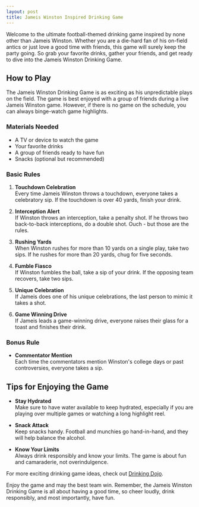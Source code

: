 ```yaml
---
layout: post
title: Jameis Winston Inspired Drinking Game
---
```



Welcome to the ultimate football-themed drinking game inspired by none other than Jameis Winston. Whether you are a die-hard fan of his on-field antics or just love a good time with friends, this game will surely keep the party going. So grab your favorite drinks, gather your friends, and get ready to dive into the Jameis Winston Drinking Game.

## How to Play

The Jameis Winston Drinking Game is as exciting as his unpredictable plays on the field. The game is best enjoyed with a group of friends during a live Jameis Winston game. However, if there is no game on the schedule, you can always binge-watch game highlights.

### Materials Needed

- A TV or device to watch the game
- Your favorite drinks
- A group of friends ready to have fun
- Snacks (optional but recommended)

### Basic Rules

1. **Touchdown Celebration**  
   Every time Jameis Winston throws a touchdown, everyone takes a celebratory sip. If the touchdown is over 40 yards, finish your drink.

2. **Interception Alert**  
   If Winston throws an interception, take a penalty shot. If he throws two back-to-back interceptions, do a double shot. Ouch - but those are the rules.

3. **Rushing Yards**  
   When Winston rushes for more than 10 yards on a single play, take two sips. If he rushes for more than 20 yards, chug for five seconds.

4. **Fumble Fiasco**  
   If Winston fumbles the ball, take a sip of your drink. If the opposing team recovers, take two sips.

5. **Unique Celebration**  
   If Jameis does one of his unique celebrations, the last person to mimic it takes a shot.

6. **Game Winning Drive**  
   If Jameis leads a game-winning drive, everyone raises their glass for a toast and finishes their drink.

### Bonus Rule

- **Commentator Mention**  
  Each time the commentators mention Winston's college days or past controversies, everyone takes a sip.

## Tips for Enjoying the Game

- **Stay Hydrated**  
  Make sure to have water available to keep hydrated, especially if you are playing over multiple games or watching a long highlight reel.

- **Snack Attack**  
  Keep snacks handy. Football and munchies go hand-in-hand, and they will help balance the alcohol.

- **Know Your Limits**  
  Always drink responsibly and know your limits. The game is about fun and camaraderie, not overindulgence.

For more exciting drinking game ideas, check out [Drinking Dojo](https://drinkingdojo.com/).

Enjoy the game and may the best team win. Remember, the Jameis Winston Drinking Game is all about having a good time, so cheer loudly, drink responsibly, and most importantly, have fun.